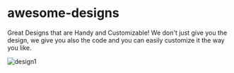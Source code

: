 # awesome-designs
Great Designs that are Handy and Customizable! 
We don't just give you the design, we give you also 
the code and you can easily customize it the way you like.

![design1](https://github.com/Sam-Wisdoms/awesome-designs/assets/94742747/21863284-b49d-4798-acc5-7021aa2fa59b)
